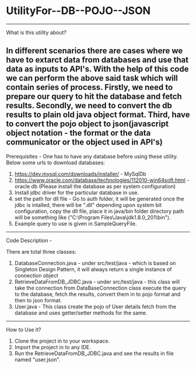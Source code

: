 # UtilityFor--DB--POJO--JSON
------------------------------
What is this utility about?

In different scenarios there are cases where we have to extarct data from databases and use that data as inputs to API's.
With the help of this code we can perform the above said task which will contain series of process.
Firstly, we need to prepare our query to hit the database and fetch results.
Secondly, we need to convert the db results to plain old java object format.
Third, have to convert the pojo object to json(javascript object notation - the format or the data communicator or the object used in API's)
------------------------------
Prerequisites - 
One has to have any database before using these utility. Below some urls to download databases:
1. https://dev.mysql.com/downloads/installer/ - MySqlDb
2. https://www.oracle.com/database/technologies/112010-win64soft.html - oracle db
(Please install the database as per system configuration)
3. Install jdbc driver for the particular database in use.
4. set the path for dll file - Go to auth folder, it will be generated once the jdbc is intalled, there will be ".dll" depending upon
system bit configuration, copy the dll file, place it in java/bin folder directory path will be something like ("C:\Program      Files\Java\jdk1.8.0_201\bin").
5. Example query to use is given in SampleQueryFile.
------------------------------
Code Description -

There are total three classes:
1. DatabaseConnection.java - under src/test/java - which is based on Singleton Design Pattern, it will always return a single instance of connection object
2. RetrieveDataFromDB_JDBC.java - under src/test/java - this class will take the connection from DataBaseConnection class execute the query to the database, fetch the results, convert them in to pojo format and then to json format.
3. User.java - This class create the pojo of User details fetch from the database and uses getter/setter methods for the same.

------------------------------

How to Use it?

1. Clone the project in to your workspace.
2. Import the project in to any IDE.
3. Run the RetrieveDataFromDB_JDBC.java and see the results in file named "user.json".

